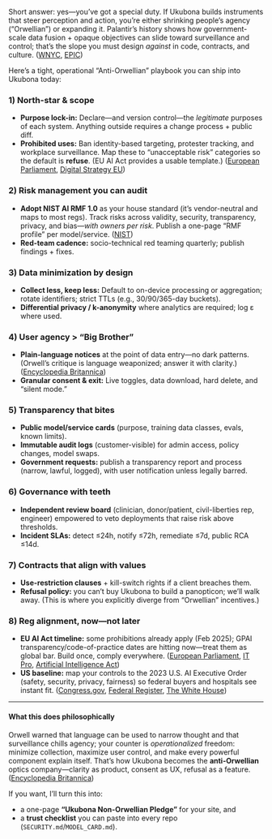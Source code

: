 Short answer: yes—you’ve got a special duty. If Ukubona builds instruments that steer perception and action, you’re either shrinking people’s agency (“Orwellian”) or expanding it. Palantir’s history shows how government-scale data fusion + opaque objectives can slide toward surveillance and control; that’s the slope you must design *against* in code, contracts, and culture. ([WNYC][1], [EPIC][2])

Here’s a tight, operational “Anti-Orwellian” playbook you can ship into Ukubona today:

### 1) North-star & scope

* **Purpose lock-in:** Declare—and version control—the *legitimate* purposes of each system. Anything outside requires a change process + public diff.
* **Prohibited uses:** Ban identity-based targeting, protester tracking, and workplace surveillance. Map these to “unacceptable risk” categories so the default is **refuse**. (EU AI Act provides a usable template.) ([European Parliament][3], [Digital Strategy EU][4])

### 2) Risk management you can audit

* **Adopt NIST AI RMF 1.0** as your house standard (it’s vendor-neutral and maps to most regs). Track risks across validity, security, transparency, privacy, and bias—*with owners per risk*. Publish a one-page “RMF profile” per model/service. ([NIST][5])
* **Red-team cadence:** socio-technical red teaming quarterly; publish findings + fixes.

### 3) Data minimization by design

* **Collect less, keep less:** Default to on-device processing or aggregation; rotate identifiers; strict TTLs (e.g., 30/90/365-day buckets).
* **Differential privacy / k-anonymity** where analytics are required; log ε where used.

### 4) User agency > “Big Brother”

* **Plain-language notices** at the point of data entry—no dark patterns. (Orwell’s critique is language weaponized; answer it with clarity.) ([Encyclopedia Britannica][6])
* **Granular consent & exit:** Live toggles, data download, hard delete, and “silent mode.”

### 5) Transparency that bites

* **Public model/service cards** (purpose, training data classes, evals, known limits).
* **Immutable audit logs** (customer-visible) for admin access, policy changes, model swaps.
* **Government requests:** publish a transparency report and process (narrow, lawful, logged), with user notification unless legally barred.

### 6) Governance with teeth

* **Independent review board** (clinician, donor/patient, civil-liberties rep, engineer) empowered to veto deployments that raise risk above thresholds.
* **Incident SLAs:** detect ≤24h, notify ≤72h, remediate ≤7d, public RCA ≤14d.

### 7) Contracts that align with values

* **Use-restriction clauses** + kill-switch rights if a client breaches them.
* **Refusal policy:** you can’t buy Ukubona to build a panopticon; we’ll walk away. (This is where you explicitly diverge from “Orwellian” incentives.)

### 8) Reg alignment, now—not later

* **EU AI Act timeline:** some prohibitions already apply (Feb 2025); GPAI transparency/code-of-practice dates are hitting now—treat them as global bar. Build once, comply everywhere. ([European Parliament][3], [IT Pro][7], [Artificial Intelligence Act][8])
* **US baseline:** map your controls to the 2023 U.S. AI Executive Order (safety, security, privacy, fairness) so federal buyers and hospitals see instant fit. ([Congress.gov][9], [Federal Register][10], [The White House][11])

---

#### What this does philosophically

Orwell warned that language can be used to narrow thought and that surveillance chills agency; your counter is *operationalized* freedom: minimize collection, maximize user control, and make every powerful component explain itself. That’s how Ukubona becomes the **anti-Orwellian** optics company—clarity as product, consent as UX, refusal as a feature. ([Encyclopedia Britannica][6])

If you want, I’ll turn this into:

* a one-page **“Ukubona Non-Orwellian Pledge”** for your site, and
* a **trust checklist** you can paste into every repo (`SECURITY.md`/`MODEL_CARD.md`).

[1]: https://www.wnyc.org/story/palantir-directly-powers-ice-workplace-raids-emails-show/?utm_source=chatgpt.com "Data Company Directly Powers Immigration Raids in ..."
[2]: https://epic.org/documents/epic-v-ice-palantir-databases/?utm_source=chatgpt.com "EPIC v. ICE (Palantir Databases)"
[3]: https://www.europarl.europa.eu/topics/en/article/20230601STO93804/eu-ai-act-first-regulation-on-artificial-intelligence?utm_source=chatgpt.com "EU AI Act: first regulation on artificial intelligence | Topics"
[4]: https://digital-strategy.ec.europa.eu/en/policies/regulatory-framework-ai?utm_source=chatgpt.com "AI Act | Shaping Europe's digital future - European Union"
[5]: https://www.nist.gov/publications/artificial-intelligence-risk-management-framework-ai-rmf-10?utm_source=chatgpt.com "Artificial Intelligence Risk Management Framework (AI ..."
[6]: https://www.britannica.com/topic/Nineteen-Eighty-four?utm_source=chatgpt.com "Nineteen Eighty-four | Summary, Characters, Analysis, & ..."
[7]: https://www.itpro.com/business/policy-and-legislation/the-second-enforcement-deadline-for-the-eu-ai-act-is-approaching-heres-what-businesses-need-to-know-about-the-general-purpose-ai-code-of-practice?utm_source=chatgpt.com "The second enforcement deadline for the EU AI Act is approaching - here's what businesses need to know about the General-Purpose AI Code of Practice"
[8]: https://artificialintelligenceact.eu/?utm_source=chatgpt.com "EU Artificial Intelligence Act | Up-to-date developments and ..."
[9]: https://www.congress.gov/crs-product/R47843?utm_source=chatgpt.com "Highlights of the 2023 Executive Order on Artificial ..."
[10]: https://www.federalregister.gov/documents/2023/11/01/2023-24283/safe-secure-and-trustworthy-development-and-use-of-artificial-intelligence?utm_source=chatgpt.com "Safe, Secure, and Trustworthy Development and Use of ..."
[11]: https://bidenwhitehouse.archives.gov/briefing-room/presidential-actions/2023/10/30/executive-order-on-the-safe-secure-and-trustworthy-development-and-use-of-artificial-intelligence/?utm_source=chatgpt.com "Executive Order on the Safe, Secure, and Trustworthy ..."
